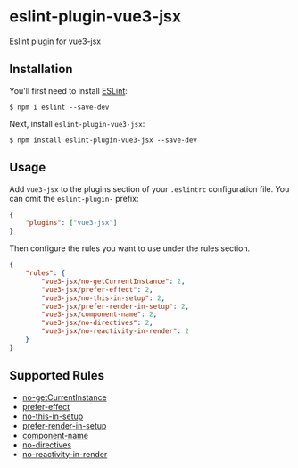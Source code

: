 # eslint-plugin-vue3-jsx

Eslint plugin for vue3-jsx

## Installation

You'll first need to install [ESLint](http://eslint.org):

```
$ npm i eslint --save-dev
```

Next, install `eslint-plugin-vue3-jsx`:

```
$ npm install eslint-plugin-vue3-jsx --save-dev
```

## Usage

Add `vue3-jsx` to the plugins section of your `.eslintrc` configuration file. You can omit the `eslint-plugin-` prefix:

```json
{
    "plugins": ["vue3-jsx"]
}
```

Then configure the rules you want to use under the rules section.

```json
{
    "rules": {
        "vue3-jsx/no-getCurrentInstance": 2,
        "vue3-jsx/prefer-effect": 2,
        "vue3-jsx/no-this-in-setup": 2,
        "vue3-jsx/prefer-render-in-setup": 2,
        "vue3-jsx/component-name": 2,
        "vue3-jsx/no-directives": 2,
        "vue3-jsx/no-reactivity-in-render": 2
    }
}
```

## Supported Rules

-   [no-getCurrentInstance](https://github.com/lk0606/lint/blob/master/packages/eslint-plugin-vue3-jsx/docs/rules/no-getCurrentInstance.md)
-   [prefer-effect](https://github.com/lk0606/lint/blob/master/packages/eslint-plugin-vue3-jsx/docs/rules/prefer-effect.md)
-   [no-this-in-setup](https://github.com/lk0606/lint/blob/master/packages/eslint-plugin-vue3-jsx/docs/rules/no-this-in-setup.md)
-   [prefer-render-in-setup](https://github.com/lk0606/lint/blob/master/packages/eslint-plugin-vue3-jsx/docs/rules/prefer-render-in-setup.md)
-   [component-name](https://github.com/lk0606/lint/blob/master/packages/eslint-plugin-vue3-jsx/docs/rules/component-name.md)
-   [no-directives](https://github.com/lk0606/lint/blob/master/packages/eslint-plugin-vue3-jsx/docs/rules/no-directives.md)
-   [no-reactivity-in-render](https://github.com/lk0606/lint/blob/master/packages/eslint-plugin-vue3-jsx/docs/rules/no-reactivity-in-render.md)
